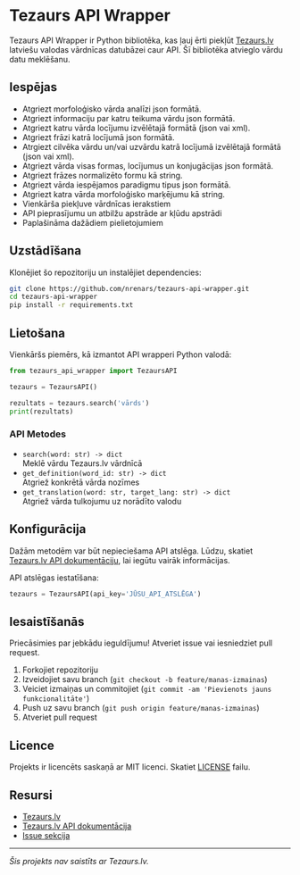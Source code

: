 # Tezaurs API Wrapper

Tezaurs API Wrapper ir Python bibliotēka, kas ļauj ērti piekļūt [Tezaurs.lv](https://tezaurs.lv/) latviešu valodas vārdnīcas datubāzei caur API. Šī bibliotēka atvieglo vārdu datu meklēšanu.

## Iespējas

- Atgriezt morfoloģisko vārda analīzi json formātā.
- Atgriezt informaciju par katru teikuma vārdu json formātā.
- Atgriezt katru vārda locījumu izvēlētajā formātā (json vai xml).
- Atgriezt frāzi katrā locījumā json formātā.
- Atrgiezt cilvēka vārdu un/vai uzvārdu katrā locījumā izvēlētajā formātā (json vai xml).
- Atgriezt vārda visas formas, locījumus un konjugācijas json formātā.
- Atgriezt frāzes normalizēto formu kā string.
- Atgriezt vārda iespējamos paradigmu tipus json formātā.
- Atgriezt katra vārda morfoloģisko marķējumu kā string.
- Vienkārša piekļuve vārdnīcas ierakstiem
- API pieprasījumu un atbilžu apstrāde ar kļūdu apstrādi
- Paplašināma dažādiem pielietojumiem

## Uzstādīšana

Klonējiet šo repozitoriju un instalējiet dependencies:

```bash
git clone https://github.com/nrenars/tezaurs-api-wrapper.git
cd tezaurs-api-wrapper
pip install -r requirements.txt
```

## Lietošana

Vienkāršs piemērs, kā izmantot API wrapperi Python valodā:

```python
from tezaurs_api_wrapper import TezaursAPI

tezaurs = TezaursAPI()

rezultats = tezaurs.search('vārds')
print(rezultats)
```

### API Metodes

- `search(word: str) -> dict`  
  Meklē vārdu Tezaurs.lv vārdnīcā
- `get_definition(word_id: str) -> dict`  
  Atgriež konkrētā vārda nozīmes
- `get_translation(word: str, target_lang: str) -> dict`  
  Atgriež vārda tulkojumu uz norādīto valodu

## Konfigurācija

Dažām metodēm var būt nepieciešama API atslēga. Lūdzu, skatiet [Tezaurs.lv API dokumentāciju](https://tezaurs.lv/api), lai iegūtu vairāk informācijas.

API atslēgas iestatīšana:

```python
tezaurs = TezaursAPI(api_key='JŪSU_API_ATSLĒGA')
```

## Iesaistīšanās

Priecāsimies par jebkādu ieguldījumu! Atveriet issue vai iesniedziet pull request.

1. Forkojiet repozitoriju
2. Izveidojiet savu branch (`git checkout -b feature/manas-izmainas`)
3. Veiciet izmaiņas un commitojiet (`git commit -am 'Pievienots jauns funkcionalitāte'`)
4. Push uz savu branch (`git push origin feature/manas-izmainas`)
5. Atveriet pull request

## Licence

Projekts ir licencēts saskaņā ar MIT licenci. Skatiet [LICENSE](LICENSE) failu.

## Resursi

- [Tezaurs.lv](https://tezaurs.lv/)
- [Tezaurs.lv API dokumentācija](https://tezaurs.lv/api)
- [Issue sekcija](https://github.com/nrenars/tezaurs-api-wrapper/issues)

---

_Šis projekts nav saistīts ar Tezaurs.lv._

